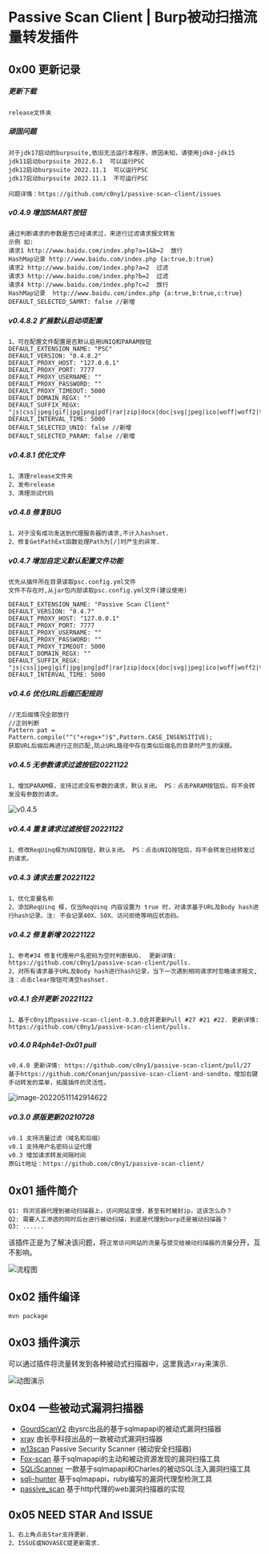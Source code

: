 # Passive Scan Client | Burp被动扫描流量转发插件



## 0x00 更新记录

##### 更新下载

```
release文件夹
```

##### 顽固问题

```
对于jdk17启动的burpsuite,依旧无法运行本程序，原因未知，请使用jdk8-jdk15
jdk11启动burpsuite 2022.6.1  可以运行PSC
jdk12启动burpsuite 2022.11.1  可以运行PSC
jdk17启动burpsuite 2022.11.1  不可运行PSC

问题详情：https://github.com/c0ny1/passive-scan-client/issues
```

##### v0.4.9 增加SMART按钮

```
通过判断请求的参数是否已经请求过，来进行过滤请求报文转发
示例 如:
请求1 http://www.baidu.com/index.php?a=1&b=2  放行
HashMap记录 http://www.baidu.com/index.php {a:true,b:true}
请求2 http://www.baidu.com/index.php?a=2  过滤
请求3 http://www.baidu.com/index.php?b=2  过滤
请求4 http://www.baidu.com/index.php?c=2  放行
HashMap记录  http://www.baidu.com/index.php {a:true,b:true,c:true}
DEFAULT_SELECTED_SAMRT: false //新增
```



##### v0.4.8.2 扩展默认启动项配置

```
1、可在配置文件配置是否默认启用UNIQ和PARAM按钮
DEFAULT_EXTENSION_NAME: "PSC"
DEFAULT_VERSION: "0.4.8.2"
DEFAULT_PROXY_HOST: "127.0.0.1"
DEFAULT_PROXY_PORT: 7777
DEFAULT_PROXY_USERNAME: ""
DEFAULT_PROXY_PASSWORD: ""
DEFAULT_PROXY_TIMEOUT: 5000
DEFAULT_DOMAIN_REGX: ""
DEFAULT_SUFFIX_REGX: "js|css|jpeg|gif|jpg|png|pdf|rar|zip|docx|doc|svg|jpeg|ico|woff|woff2|ttf|otf"
DEFAULT_INTERVAL_TIME: 5000
DEFAULT_SELECTED_UNIQ: false //新增
DEFAULT_SELECTED_PARAM: false //新增
```

##### v0.4.8.1 优化文件

```
1、清理release文件夹
2、发布release
3、清理测试代码
```

##### v0.4.8 修复BUG

```
1、对于没有成功发送到代理服务器的请求,不计入hashset.
2、修复GetPathExt函数处理Path为[/]时产生的异常.
```

##### v0.4.7 增加自定义默认配置文件功能

```
优先从插件所在目录读取psc.config.yml文件
文件不存在时,从jar包内部读取psc.config.yml文件(建议使用)

DEFAULT_EXTENSION_NAME: "Passive Scan Client" 
DEFAULT_VERSION: "0.4.7"
DEFAULT_PROXY_HOST: "127.0.0.1"
DEFAULT_PROXY_PORT: 7777
DEFAULT_PROXY_USERNAME: ""
DEFAULT_PROXY_PASSWORD: ""
DEFAULT_PROXY_TIMEOUT: 5000
DEFAULT_DOMAIN_REGX: ""
DEFAULT_SUFFIX_REGX: "js|css|jpeg|gif|jpg|png|pdf|rar|zip|docx|doc|svg|jpeg|ico|woff|woff2|ttf|otf"
DEFAULT_INTERVAL_TIME: 5000
```

##### v0.4.6 优化URL后缀匹配规则

```
//无后缀情况全部放行
//正则判断
Pattern pat = Pattern.compile("^("+regx+")$",Pattern.CASE_INSENSITIVE);
获取URL后缀后再进行正则匹配,防止URL路径中存在类似后缀名的目录时产生的误报。
```
##### v0.4.5 无参数请求过滤按钮20221122

```
1、增加PARAM框，支持过滤没有参数的请求，默认关闭。 PS：点击PARAM按钮后，将不会转发没有参数的请求。
```
![v0.4.5](./doc/v0.4.5.png)


##### v0.4.4 重复请求过滤按钮 20221122

```
1、修改ReqUinq框为UNIQ按钮，默认关闭。 PS：点击UNIQ按钮后，将不会转发已经转发过的请求。
```

##### v0.4.3 请求去重 20221122

```
1、优化变量名称
2、添加ReqUinq 框，仅当ReqUinq 内容设置为 true 时，对请求基于URL及Body hash进行hash记录。注: 不会记录40X、50X、访问拒绝等响应状态码。 
```

##### v0.4.2 修复新增 20221122

```
1、参考#34 修复代理用户名密码为空时判断BUG.  更新详情: https://github.com/c0ny1/passive-scan-client/pulls.
2、对所有请求基于URL及Body hash进行hash记录，当下一次遇到相同请求时忽略请求报文,  注：点击clear按钮可清空hashset. 
```


##### v0.4.1 合并更新 20221122

```
1、基于c0ny1的passive-scan-client-0.3.0合并更新Pull #27 #21 #22. 更新详情: https://github.com/c0ny1/passive-scan-client/pulls.
```


##### v0.4.0 R4ph4e1-0x01 pull

```
v0.4.0 更新详情: https://github.com/c0ny1/passive-scan-client/pull/27
基于https://github.com/Conanjun/passive-scan-client-and-sendto，增加右键手动转发的菜单，拓展插件的灵活性。
```

![image-20220511142914622](./doc/image-20220511142914622.png)

##### v0.3.0 原版更新20210728

```
v0.1 支持流量过滤（域名和后缀）
v0.1 支持用户名密码认证代理
v0.3 增加请求转发间隔时间
原Git地址：https://github.com/c0ny1/passive-scan-client/
```

## 0x01 插件简介

```
Q1: 将浏览器代理到被动扫描器上，访问网站变慢，甚至有时被封ip，这该怎么办？
Q2: 需要人工渗透的同时后台进行被动扫描，到底是代理到burp还是被动扫描器？
Q3: ......
```

该插件正是为了解决该问题，将`正常访问网站的流量`与`提交给被动扫描器的流量`分开，互不影响。

![流程图](./doc/process.png)

## 0x02 插件编译

```
mvn package
```

## 0x03 插件演示

可以通过插件将流量转发到各种被动式扫描器中，这里我选`xray`来演示.

![动图演示](./doc/show.gif)



## 0x04 一些被动式漏洞扫描器

* [GourdScanV2](https://github.com/ysrc/GourdScanV2)  由ysrc出品的基于sqlmapapi的被动式漏洞扫描器
* [xray](https://github.com/chaitin/xray) 由长亭科技出品的一款被动式漏洞扫描器
* [w13scan](https://github.com/boy-hack/w13scan) Passive Security Scanner (被动安全扫描器)
* [Fox-scan](https://github.com/fengxuangit/Fox-scan) 基于sqlmapapi的主动和被动资源发现的漏洞扫描工具
* [SQLiScanner](https://github.com/0xbug/SQLiScanner) 一款基于sqlmapapi和Charles的被动SQL注入漏洞扫描工具
* [sqli-hunter](https://github.com/zt2/sqli-hunter) 基于sqlmapapi，ruby编写的漏洞代理型检测工具
* [passive_scan](https://github.com/netxfly/passive_scan) 基于http代理的web漏洞扫描器的实现

## 0x05 NEED STAR And ISSUE

```
1、右上角点击Star支持更新.
2、ISSUE或NOVASEC提更新需求.
```


